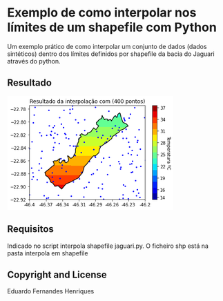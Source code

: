 # Exemplo de como interpolar nos límites de um shapefile com Python
Um exemplo prático de como interpolar um conjunto de dados (dados sintéticos)
dentro dos límites definidos por shapefile da bacia do Jaguari através do python.


## Resultado

![Alt text](https://github.com/eduardofhenty/scripts-gerais/blob/master/interpola%20em%20shapefile/exemplo%20interpola%C3%A7%C3%A3o%20dentro%20de%20um%20shapefile%20.png?raw=true "Resultado da interpolação")

## Requisitos
Indicado no script interpola shapefile jaguari.py.
O ficheiro shp está na pasta interpola em shapefile

## Copyright and License
Eduardo Fernandes Henriques
